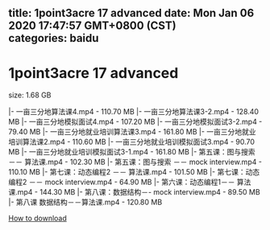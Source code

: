 
title: 1point3acre 17 advanced
date: Mon Jan 06 2020 17:47:57 GMT+0800 (CST)    
categories: baidu
---

# 1point3acre 17 advanced
size: 1.68 GB
 
 
|- 一亩三分地算法课4.mp4 - 110.70 MB
|- 一亩三分地算法课3-2.mp4 - 128.40 MB
|- 一亩三分地模拟面试4.mp4 - 107.20 MB
|- 一亩三分地模拟面试3-2.mp4 - 79.40 MB
|- 一亩三分地就业培训算法课3.mp4 - 161.80 MB
|- 一亩三分地就业培训算法课2.mp4 - 110.60 MB
|- 一亩三分地就业培训模拟面试3.mp4 - 90.70 MB
|- 一亩三分地就业培训模拟面试3-1.mp4 - 161.80 MB
|- 第五课：图与搜索 －－ 算法课.mp4 - 102.30 MB
|- 第五课：图与搜索 －－ mock interview.mp4 - 110.10 MB
|- 第七课：动态编程2 －－ 算法课.mp4 - 101.50 MB
|- 第七课：动态编程2 －－ mock interview.mp4 - 64.90 MB
|- 第六课：动态编程1－－ 算法课.mp4 - 144.30 MB
|- 第八课：数据结构－- mock interview.mp4 - 89.50 MB
|- 第八课 数据结构－－算法课.mp4 - 120.80 MB

[How to download](https://bpcam.bemobtrk.com/go/2ceec3aa-1ca2-46d6-b9ff-aaa5c184517c?jno=2436)